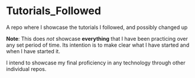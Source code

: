 # Tutorials_Followed

A repo where I showcase the tutorials I followed, and possibly changed up


__Note__: This does _not_ showcase __everything__ that I have been practicing over any set period of time. Its intention is to make clear what I have started and when I have started it.

I intend to showcase my final proficiency in any technology through other individual repos.
